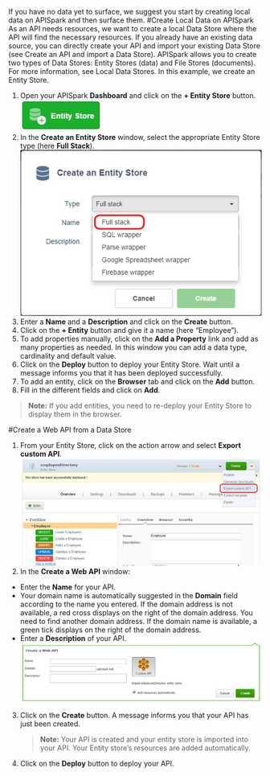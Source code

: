 If you have no data yet to surface, we suggest you start by creating local data on APISpark and then surface them.
#Create Local Data on APISpark
As an API needs resources, we want to create a local Data Store where the API will find the necessary resources. If you already have an existing data source, you can directly create your API and import your existing Data Store (see Create an API and import a Data Store).
APISpark allows you to create two types of Data Stores: Entity Stores (data) and File Stores (documents). For more information, see Local Data Stores.
In this example, we create an Entity Store.

1. Open your APISpark **Dashboard** and click on the **+ Entity Store** button.
![+Entity Store](images/01.jpg "+Entity Store")
2. In the **Create an Entity Store** window, select the appropriate Entity Store type (here **Full Stack**).
![Create an Entity Store](images/02.jpg "Create an Entity Store")
3. Enter a **Name** and a **Description** and click on the **Create** button.
4. Click on the **+ Entity** button and give it a name (here “Employee”).
5. To add properties manually, click on the **Add a Property** link and add as many properties as needed. In this window you can add a data type, cardinality and default value.
6. Click on the **Deploy** button to deploy your Entity Store. Wait until a message informs you that it has been deployed successfully.
7. To add an entity, click on the **Browser** tab and click on the **Add** button.
8. Fill in the different fields and click on **Add**.
> **Note:** If you add entities, you need to re-deploy your Entity Store to display them in the browser.

#Create a Web API from a Data Store
1. From your Entity Store, click on the action arrow and select **Export custom API**.
	![export custom API](images/03.jpg "export custom API")
2. In the **Create a Web API** window:
 * Enter the **Name** for your API.
 * Your domain name is automatically suggested in the **Domain** field according to the name you entered. If the domain address is not available, a red cross displays on the right of the domain address. You need to find another domain address. If the domain name is available, a green tick displays on the right of the domain address.
 * Enter a **Description** of your API.
	![Create a web API](images/04.jpg "Create a web API")
3. Click on the **Create** button. A message informs you that your API has just been created.

	> **Note:** Your API is created and your entity store is imported into your API. Your Entity store’s resources are added automatically.

4. Click on the **Deploy** button to deploy your API.
